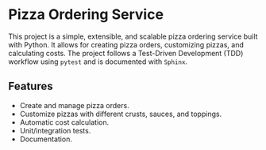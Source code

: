 # Pizza Ordering Service

This project is a simple, extensible, and scalable pizza ordering service built with Python. It allows for creating pizza orders, customizing pizzas, and calculating costs. The project follows a Test-Driven Development (TDD) workflow using `pytest` and is documented with `Sphinx`.

## Features

- Create and manage pizza orders.
- Customize pizzas with different crusts, sauces, and toppings.
- Automatic cost calculation.
- Unit/integration tests.
- Documentation.
